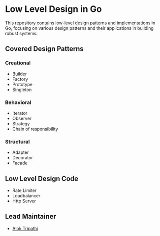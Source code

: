 # Low Level Design in Go

This repository contains low-level design patterns and implementations in Go, focusing on various design patterns and their applications in building robust systems.

## Covered Design Patterns

### Creational

- Builder
- Factory
- Prototype
- Singleton


### Behavioral

- Iterator
- Observer
- Strategy
- Chain of responsibility

### Structural

- Adapter
- Decorator
- Facade

## Low Level Design Code
- Rate Limiter
- Loadbalancer
- Http Server


## Lead Maintainer
- [Alok Tripathi](https://github.com/gnsalok)